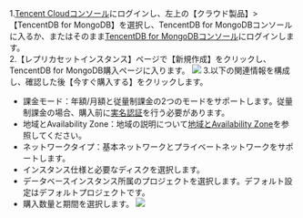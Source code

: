 
1.[Tencent Cloudコンソール](https://console.cloud.tencent.com/)にログインし、左上の【クラウド製品】>【TencentDB for MongoDB】を選択し、TencentDB for MongoDBコンソールに入るか、またはそのまま[TencentDB for MongoDBコンソール](https://console.cloud.tencent.com/mongodb)にログインします。  
2.【レプリカセットインスタンス】ページで【新規作成】をクリックし、TencentDB for MongoDB購入ページに入ります。
![](https://main.qcloudimg.com/raw/8f1019631506ca63f9d5ea183a189eeb.png)
3.以下の関連情報を構成し、確認した後【今すぐ購入する】をクリックします。  
- 課金モード：年額/月額と従量制課金の2つのモードをサポートします。従量制課金の場合、購入前に[実名認証](https://cloud.tencent.com/document/product/378/3629)を行う必要があります。   
- 地域とAvailability Zone：地域の説明について[地域とAvailability Zone](https://cloud.tencent.com/document/product/240/3637)を参照してください。   
- ネットワークタイプ：基本ネットワークとプライベートネットワークをサポートします。   
- インスタンス仕様と必要なディスクを選択します。  
- データベースインスタンス所属のプロジェクトを選択します。デフォルト設定はデフォルトプロジェクトです。   
- 購入数量と期間を選択します。
   ![](https://main.qcloudimg.com/raw/af6906bc7fc31b07afef49c3f44269de.png)

